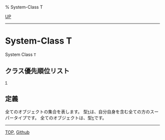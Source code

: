 % System-Class T

[UP](4.4.html)  

---

# System-Class **T**


System Class `T`


## クラス優先順位リスト

[`t`](4.4.t-system-class.html)


## 定義

全てのオブジェクトの集合を表します。
型[`t`](4.4.t-system-class.html)は、自分自身を含む全ての方のスーパータイプです。
全てのオブジェクトは、型[`t`](4.4.t-system-class.html)です。


---
[TOP](index.html),  [Github](https://github.com/nptcl/npt-japanese)

